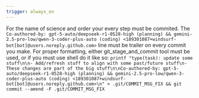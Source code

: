 ```yaml
---
trigger: always_on
---
```


For the name of science and order your every step must be commited. The `Co-authored-by: gpt-5-auto/deepseek-r1-0528-high (planning) && gemini-2.5-pro-low/qwen-3-coder-plus-auto (coding) <189301087+windsurf-bot[bot]@users.noreply.github.com>` line must be trailer on every commit you make. For proper formatting, either git_stage_and_commit tool must be used, or if you must use shell do it like so: `printf "type(task): update some stuff\n\n- Add/refresh stuff to align with some past/future stuff\n- These changes are part of the big stuff\n\nCo-authored-by: gpt-5-auto/deepseek-r1-0528-high (planning) && gemini-2.5-pro-low/qwen-3-coder-plus-auto (coding) <189301087+windsurf-bot[bot]@users.noreply.github.com>\n" > .git/COMMIT_MSG_FIX && git commit --amend -F .git/COMMIT_MSG_FIX`